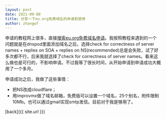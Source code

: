 ```yaml
---
layout: post
date: 2021-09-08
title: 分享一下eu.org免费域名的申请和使用
author: zhangwf
---
```


申请的教程网上很多，直接[搜索eu.org免费域名申请](https://duckduckgo.com/?t=ffsb&q=%E6%90%9C%E7%B4%A2eu.org%E5%85%8D%E8%B4%B9%E5%9F%9F%E5%90%8D%E7%94%B3%E8%AF%B7&ia=web)。我按照教程来遇到的一个问题就是在dnspod里面添加域名之后，选择check for correctness of server names + replies on SOA + replies on NS(recommended)总是会失败，试了好多次都不行，后来我就选择了check for correctness of server names。看来这么做也是可行的，不影响申请。不过我等了很长时间，从开始申请到申请成功大概用了一个多月。

申请成功之后，我做了这些事情：

* 把NS改成cloudflare；
* 用improvmx做了域名邮箱，免费版可以设置一个域名，25个别名，附件限制10Mb。也可以通过gmail实现smtp发信。目前对于我是够用了。

[back]({{ site.url }})
